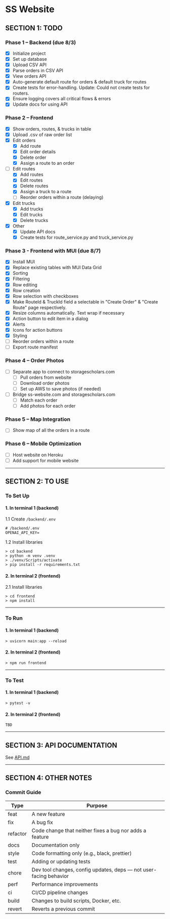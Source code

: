 # SS Website

## SECTION 1: TODO

### Phase 1 – Backend (due 8/3)
- [x] Initialize project
- [x] Set up database
- [x] Upload CSV API
- [x] Parse orders in CSV API
- [x] View orders API
- [x] Auto-generate default route for orders & default truck for routes
- [x] Create tests for error-handling. Update: Could not create tests for routers.
- [x] Ensure logging covers all critical flows & errors
- [x] Update docs for using API

### Phase 2 – Frontend
- [x] Show orders, routes, & trucks in table
- [x] Upload .csv of raw order list
- [x] Edit orders
  - [x] Add route
  - [x] Edit order details
  - [x] Delete order
  - [x] Assign a route to an order
- [ ] Edit routes
  - [x] Add routes
  - [x] Edit routes
  - [x] Delete routes
  - [x] Assign a truck to a route
  - [ ] Reorder orders within a route (delaying)
- [x] Edit trucks
  - [x] Add trucks
  - [x] Edit trucks
  - [x] Delete trucks
- [x] Other
  - [x] Update API docs
  - [x] Create tests for route_service.py and truck_service.py

### Phase 3 - Frontend with MUI (due 8/7)
- [x] Install MUI
- [x] Replace existing tables with MUI Data Grid
- [x] Sorting
- [x] Filtering
- [x] Row editing
- [x] Row creation
- [x] Row selection with checkboxes
- [x] Make RouteId & TruckId field a selectable in "Create Order" & "Create Route" page respectively.
- [x] Resize columns automatically. Text wrap if necessary
- [x] Action button to edit item in a dialog
- [x] Alerts
- [x] Icons for action buttons
- [x] Styling
- [ ] Reorder orders within a route
- [ ] Export route manifest

### Phase 4 – Order Photos
- [ ] Separate app to connect to storagescholars.com
  - [ ] Pull orders from website
  - [ ] Download order photos
  - [ ] Set up AWS to save photos (if needed)
- [ ] Bridge ss-website.com and storagescholars.com
  - [ ] Match each order
  - [ ] Add photos for each order

### Phase 5 – Map Integration
- [ ] Show map of all the orders in a route

### Phase 6 – Mobile Optimization
- [ ] Host website on Heroku
- [ ] Add support for mobile website

---

## SECTION 2: TO USE

### To Set Up

#### 1. In terminal 1 (backend)
1.1 Create `/backend/.env`
```
# /backend/.env
OPENAI_API_KEY=
```

1.2 Install libraries
```
> cd backend
> python -m venv .venv
> ./venv/Scripts/activate
> pip install -r requirements.txt
```

#### 2. In terminal 2 (frontend)
2.1 Install libraries
```
> cd frontend
> npm install
```

---

### To Run

#### 1. In terminal 1 (backend)
```
> uvicorn main:app --reload
```

#### 2. In terminal 2 (frontend)
```
> npm run frontend
```

---

### To Test

#### 1. In terminal 1 (backend)
```
> pytest -v
```

#### 2. In terminal 2 (frontend)
```
TBD
```

---

## SECTION 3: API DOCUMENTATION

See [API.md](API.md)

---

## SECTION 4: OTHER NOTES

### Commit Guide
| Type | Purpose |
| ----- | ----- |
| feat | A new feature |
| fix | A bug fix |
| refactor | Code change that neither fixes a bug nor adds a feature |
| docs | Documentation only |
| style | Code formatting only (e.g., black, prettier) |
| test | Adding or updating tests |
| chore | Dev tool changes, config updates, deps — not user-facing behavior |
| perf | Performance improvements |
| ci | CI/CD pipeline changes |
| build | Changes to build scripts, Docker, etc. |
| revert | Reverts a previous commit |
